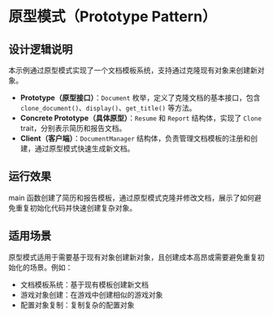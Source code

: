 # 原型模式（Prototype Pattern）

## 设计逻辑说明

本示例通过原型模式实现了一个文档模板系统，支持通过克隆现有对象来创建新对象。

- **Prototype（原型接口）**：`Document` 枚举，定义了克隆文档的基本接口，包含 `clone_document()`、`display()`、`get_title()` 等方法。
- **Concrete Prototype（具体原型）**：`Resume` 和 `Report` 结构体，实现了 `Clone` trait，分别表示简历和报告文档。
- **Client（客户端）**：`DocumentManager` 结构体，负责管理文档模板的注册和创建，通过原型模式快速生成新文档。

## 运行效果

main 函数创建了简历和报告模板，通过原型模式克隆并修改文档，展示了如何避免重复初始化代码并快速创建复杂对象。

## 适用场景

原型模式适用于需要基于现有对象创建新对象，且创建成本高昂或需要避免重复初始化的场景。例如：
- 文档模板系统：基于现有模板创建新文档
- 游戏对象创建：在游戏中创建相似的游戏对象
- 配置对象复制：复制复杂的配置对象 